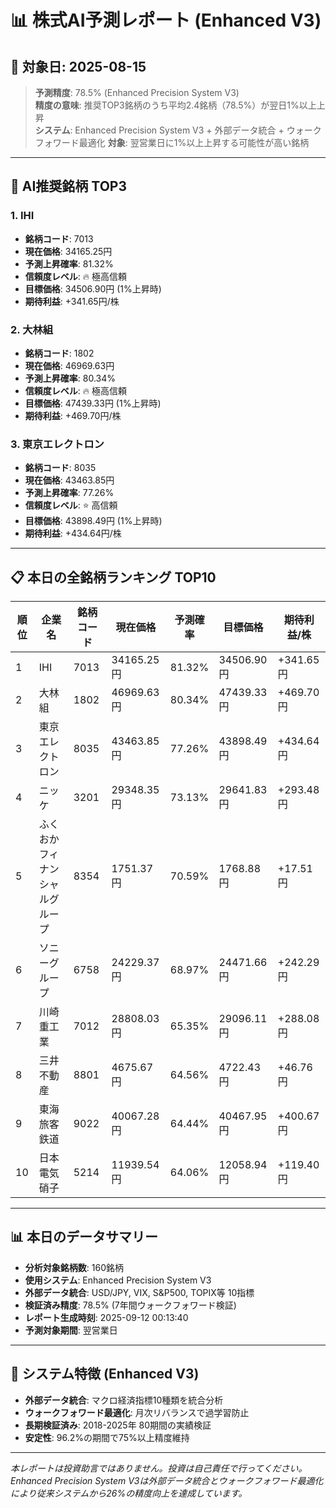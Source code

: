 # 📊 株式AI予測レポート (Enhanced V3)
## 📅 対象日: 2025-08-15

> **予測精度**: 78.5% (Enhanced Precision System V3)  
> **精度の意味**: 推奨TOP3銘柄のうち平均2.4銘柄（78.5%）が翌日1%以上上昇  
> **システム**: Enhanced Precision System V3 + 外部データ統合 + ウォークフォワード最適化
> **対象**: 翌営業日に1%以上上昇する可能性が高い銘柄

---

## 🎯 AI推奨銘柄 TOP3

### 1. IHI
- **銘柄コード**: 7013
- **現在価格**: 34165.25円
- **予測上昇確率**: 81.32%
- **信頼度レベル**: 🔥 極高信頼
- **目標価格**: 34506.90円 (1%上昇時)
- **期待利益**: +341.65円/株

### 2. 大林組
- **銘柄コード**: 1802
- **現在価格**: 46969.63円
- **予測上昇確率**: 80.34%
- **信頼度レベル**: 🔥 極高信頼
- **目標価格**: 47439.33円 (1%上昇時)
- **期待利益**: +469.70円/株

### 3. 東京エレクトロン
- **銘柄コード**: 8035
- **現在価格**: 43463.85円
- **予測上昇確率**: 77.26%
- **信頼度レベル**: ⭐ 高信頼
- **目標価格**: 43898.49円 (1%上昇時)
- **期待利益**: +434.64円/株

---

## 📋 本日の全銘柄ランキング TOP10

| 順位 | 企業名 | 銘柄コード | 現在価格 | 予測確率 | 目標価格 | 期待利益/株 |
|------|--------|------------|----------|----------|----------|-------------|
| 1 | IHI | 7013 | 34165.25円 | 81.32% | 34506.90円 | +341.65円 |
| 2 | 大林組 | 1802 | 46969.63円 | 80.34% | 47439.33円 | +469.70円 |
| 3 | 東京エレクトロン | 8035 | 43463.85円 | 77.26% | 43898.49円 | +434.64円 |
| 4 | ニッケ | 3201 | 29348.35円 | 73.13% | 29641.83円 | +293.48円 |
| 5 | ふくおかフィナンシャルグループ | 8354 | 1751.37円 | 70.59% | 1768.88円 | +17.51円 |
| 6 | ソニーグループ | 6758 | 24229.37円 | 68.97% | 24471.66円 | +242.29円 |
| 7 | 川崎重工業 | 7012 | 28808.03円 | 65.35% | 29096.11円 | +288.08円 |
| 8 | 三井不動産 | 8801 | 4675.67円 | 64.56% | 4722.43円 | +46.76円 |
| 9 | 東海旅客鉄道 | 9022 | 40067.28円 | 64.44% | 40467.95円 | +400.67円 |
| 10 | 日本電気硝子 | 5214 | 11939.54円 | 64.06% | 12058.94円 | +119.40円 |

---

## 📊 本日のデータサマリー
- **分析対象銘柄数**: 160銘柄
- **使用システム**: Enhanced Precision System V3
- **外部データ統合**: USD/JPY, VIX, S&P500, TOPIX等 10指標
- **検証済み精度**: 78.5% (7年間ウォークフォワード検証)
- **レポート生成時刻**: 2025-09-12 00:13:40
- **予測対象期間**: 翌営業日

---

## 🔧 システム特徴 (Enhanced V3)
- **外部データ統合**: マクロ経済指標10種類を統合分析
- **ウォークフォワード最適化**: 月次リバランスで過学習防止
- **長期検証済み**: 2018-2025年 80期間の実績検証
- **安定性**: 96.2%の期間で75%以上精度維持

---

*本レポートは投資助言ではありません。投資は自己責任で行ってください。*
*Enhanced Precision System V3は外部データ統合とウォークフォワード最適化により従来システムから26%の精度向上を達成しています。*
